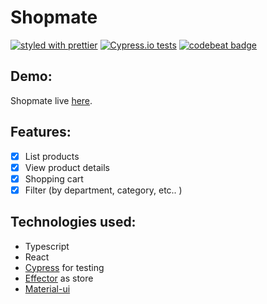 # Shopmate

[![styled with prettier](https://img.shields.io/badge/styled_with-prettier-ff69b4.svg)](https://github.com/prettier/prettier)
[![Cypress.io tests](https://img.shields.io/badge/cypress.io-tests-green.svg)](https://cypress.io)
[![codebeat badge](https://codebeat.co/badges/367a5b5f-a39e-4778-ac44-0030cbfa26d1)](https://codebeat.co/projects/github-com-ghalex-shopmate-master)

## Demo:

Shopmate live [here](https://ghalex-shopmate.netlify.com/).

## Features:

- [x] List products
- [x] View product details
- [x] Shopping cart
- [x] Filter (by department, category, etc.. )

## Technologies used:

- Typescript
- React
- [Cypress](https://github.com/cypress-io/cypress) for testing
- [Effector](https://github.com/zerobias/effector) as store
- [Material-ui](https://material-ui.com)
